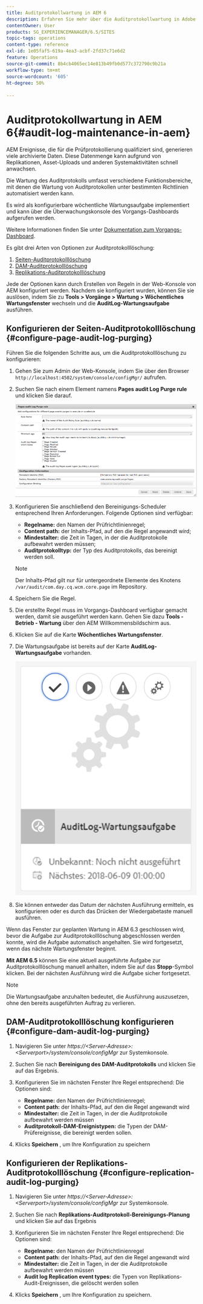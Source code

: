 ```yaml
---
title: Auditprotokollwartung in AEM 6
description: Erfahren Sie mehr über die Auditprotokollwartung in Adobe Experience Manager (AEM).
contentOwner: User
products: SG_EXPERIENCEMANAGER/6.5/SITES
topic-tags: operations
content-type: reference
exl-id: 1e05faf5-619a-4ea3-acbf-2fd37c71e6d2
feature: Operations
source-git-commit: 8b4cb4065ec14e813b49fb0d577c372790c9b21a
workflow-type: tm+mt
source-wordcount: '605'
ht-degree: 50%

---
```


# Auditprotokollwartung in AEM 6{#audit-log-maintenance-in-aem}

AEM Ereignisse, die für die Prüfprotokollierung qualifiziert sind, generieren viele archivierte Daten. Diese Datenmenge kann aufgrund von Replikationen, Asset-Uploads und anderen Systemaktivitäten schnell anwachsen.

Die Wartung des Auditprotokolls umfasst verschiedene Funktionsbereiche, mit denen die Wartung von Auditprotokollen unter bestimmten Richtlinien automatisiert werden kann.

Es wird als konfigurierbare wöchentliche Wartungsaufgabe implementiert und kann über die Überwachungskonsole des Vorgangs-Dashboards aufgerufen werden.

Weitere Informationen finden Sie unter [Dokumentation zum Vorgangs-Dashboard](/help/sites-administering/operations-dashboard.md).

Es gibt drei Arten von Optionen zur Auditprotokolllöschung:

1. [Seiten-Auditprotokolllöschung](/help/sites-administering/operations-audit-log.md#configure-page-audit-log-purging)
1. [DAM-Auditprotokolllöschung](/help/sites-administering/operations-audit-log.md#configure-dam-audit-log-purging)
1. [Replikations-Auditprotokolllöschung](/help/sites-administering/operations-audit-log.md#configure-replication-audit-log-purging)

Jede der Optionen kann durch Erstellen von Regeln in der Web-Konsole von AEM konfiguriert werden. Nachdem sie konfiguriert wurden, können Sie sie auslösen, indem Sie zu **Tools > Vorgänge > Wartung > Wöchentliches Wartungsfenster** wechseln und die **AuditLog-Wartungsaufgabe** ausführen.

## Konfigurieren der Seiten-Auditprotokolllöschung {#configure-page-audit-log-purging}

Führen Sie die folgenden Schritte aus, um die Auditprotokolllöschung zu konfigurieren:

1. Gehen Sie zum Admin der Web-Konsole, indem Sie über den Browser `http://localhost:4502/system/console/configMgr/` aufrufen.

1. Suchen Sie nach einem Element namens **Pages audit Log Purge rule** und klicken Sie darauf.

   ![chlimage_1-365](assets/chlimage_1-365.png)

1. Konfigurieren Sie anschließend den Bereinigungs-Scheduler entsprechend Ihren Anforderungen. Folgende Optionen sind verfügbar:

   * **Regelname:** den Namen der Prüfrichtlinienregel;
   * **Content path:** der Inhalts-Pfad, auf den die Regel angewandt wird;
   * **Mindestalter:** die Zeit in Tagen, in der die Auditprotokolle aufbewahrt werden müssen;
   * **Auditprotokolltyp:** der Typ des Auditprotokolls, das bereinigt werden soll.

   >[!NOTE]
   >
   >Der Inhalts-Pfad gilt nur für untergeordnete Elemente des Knotens `/var/audit/com.day.cq.wcm.core.page` im Repository.

1. Speichern Sie die Regel.
1. Die erstellte Regel muss im Vorgangs-Dashboard verfügbar gemacht werden, damit sie ausgeführt werden kann. Gehen Sie dazu **Tools - Betrieb - Wartung** über den AEM Willkommensbildschirm aus.

1. Klicken Sie auf die Karte **Wöchentliches Wartungsfenster**.

1. Die Wartungsaufgabe ist bereits auf der Karte **AuditLog-Wartungsaufgabe** vorhanden.

   ![chlimage_1-366](assets/chlimage_1-366.png)

1. Sie können entweder das Datum der nächsten Ausführung ermitteln, es konfigurieren oder es durch das Drücken der Wiedergabetaste manuell ausführen.

Wenn das Fenster zur geplanten Wartung in AEM 6.3 geschlossen wird, bevor die Aufgabe zur Auditprotokolllöschung abgeschlossen werden konnte, wird die Aufgabe automatisch angehalten. Sie wird fortgesetzt, wenn das nächste Wartungsfenster beginnt.

**Mit AEM 6.5** können Sie eine aktuell ausgeführte Aufgabe zur Auditprotokolllöschung manuell anhalten, indem Sie auf das **Stopp**-Symbol klicken. Bei der nächsten Ausführung wird die Aufgabe sicher fortgesetzt.

>[!NOTE]
>
>Die Wartungsaufgabe anzuhalten bedeutet, die Ausführung auszusetzen, ohne den bereits ausgeführten Auftrag zu verlieren.

## DAM-Auditprotokolllöschung konfigurieren {#configure-dam-audit-log-purging}

1. Navigieren Sie unter *https://&lt;Server-Adresse>:&lt;Serverport>/system/console/configMgr* zur Systemkonsole.
1. Suchen Sie nach **Bereinigung des DAM-Auditprotokolls** und klicken Sie auf das Ergebnis.
1. Konfigurieren Sie im nächsten Fenster Ihre Regel entsprechend: Die Optionen sind:

   * **Regelname:** den Namen der Prüfrichtlinienregel;
   * **Content path:** der Inhalts-Pfad, auf den die Regel angewandt wird
   * **Mindestalter:** die Zeit in Tagen, in der die Auditprotokolle aufbewahrt werden müssen
   * **Auditprotokoll-DAM-Ereignistypen:** die Typen der DAM-Prüfereignisse, die bereinigt werden sollen.

1. Klicks **Speichern** , um Ihre Konfiguration zu speichern

## Konfigurieren der Replikations-Auditprotokolllöschung  {#configure-replication-audit-log-purging}

1. Navigieren Sie unter *https://&lt;Server-Adresse>:&lt;Serverport>/system/console/configMgr* zur Systemkonsole.
1. Suchen Sie nach **Replikations-Auditprotokoll-Bereinigungs-Planung** und klicken Sie auf das Ergebnis
1. Konfigurieren Sie im nächsten Fenster Ihre Regel entsprechend: Die Optionen sind:

   * **Regelname:** den Namen der Prüfrichtlinienregel
   * **Content path:** der Inhalts-Pfad, auf den die Regel angewandt wird
   * **Mindestalter:** die Zeit in Tagen, in der die Auditprotokolle aufbewahrt werden müssen
   * **Audit log Replication event types:** die Typen von Replikations-Audit-Ereignissen, die gelöscht werden sollen

1. Klicks **Speichern** , um Ihre Konfiguration zu speichern.
